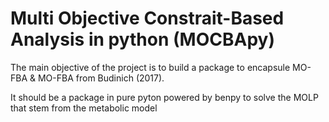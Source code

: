 # Multi Objective Constrait-Based Analysis in python (MOCBApy)

The main objective of the project is to build a package to encapsule MO-FBA & MO-FBA from Budinich (2017). 

It should be a package in pure pyton powered by benpy to solve the MOLP that stem from the metabolic model

